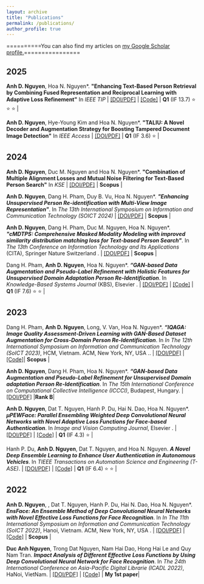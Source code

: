 ```yaml
---
layout: archive
title: "Publications"
permalink: /publications/
author_profile: true
---
```


==========You can also find my articles on <u><a href="{{author.googlescholar}}">my Google Scholar profile</a>.</u>================

2025
-----

**Anh D. Nguyen**, Hoa N. Nguyen*. __"Enhancing Text-Based Person Retrieval by Combining Fused Representation and Reciprocal Learning with Adaptive Loss Refinement"__ In *IEEE TIP* | [[DOI/PDF]](https://doi.org/10.1109/TIP.2025.3594880)   | [[Code]](https://github.com/ewigspace1910/TPR-UET/tree/main/3RTPR) | **Q1** (IF 13.7) :star: :star: :star: |

**Anh D. Nguyen**, Hye-Young Kim and Hoa N. Nguyen*. __"TALIU: A Novel Decoder and Augmentation Strategy for Boosting Tampered Document Image Detection"__ In *IEEE Access* | [[DOI/PDF]](https://doi.org/10.1109/ACCESS.2025.3560360)   | **Q1** (IF 3.6) :star: |


2024
-----

**Anh D. Nguyen**, Duc M. Nguyen and Hoa N. Nguyen*. __"Combination of Multiple Alignment Losses and Mutual Noise Filtering for Text-Based Person Search"__ In *KSE* | [[DOI/PDF]](https://doi.org/10.1109/KSE63888.2024.11063543)   | **Scopus** |

**Anh D. Nguyen**, Dang H. Pham, Duy B. Vu, Hoa N. Nguyen*. ___"Enhancing Unsupervised Person Re-identification with Multi-View Image Representation"___. In *The 13th International Symposium on Information and Communication Technology (SOICT 2024)* | [[DOI/PDF]](https://doi.org/10.1007/978-981-96-4282-3_20)   | **Scopus** |

**Anh D. Nguyen**, Dang H. Pham, Duc M. Nguyen, Hoa N. Nguyen*. ___"cMDTPS: Comprehensive Masked Modality Modeling with improved similarity distribution matching loss for Text-based Person Search"___. In *The 13th Conference on Information Technology and Its Applications* (CITA), Springer Nature Switzerland .  | [[DOI/PDF]]( https://doi.org/10.1007/978-3-031-74127-2_16)   | **Scopus** |

Dang H. Pham, **Anh D. Nguyen**, Hoa N. Nguyen*. ___“GAN-based Data Augmentation and Pseudo-Label Refinement with Holistic Features for Unsupervised Domain Adaptation Person Re-Identification___. In *Knowledge-Based Systems Journal* (KBS), Elsevier .  | [[DOI/PDF]](https://doi.org/10.1016/j.knosys.2024.111471)  | [[Code]](https://github.com/ewigspace1910/DAPRH) | **Q1** (IF 7.6) :star: :star: |


2023
-----


Dang H. Pham, **Anh D. Nguyen**, Long, V. Van, Hoa N. Nguyen*. ___“IQAGA: Image Quality Assessment-Driven Learning with GAN-Based Dataset Augmentation for Cross-Domain Person Re-Identification___. In *In The 12th International Symposium on Information and Communication Technology (SoICT 2023)*, HCM, Vietnam. ACM, New York, NY, USA ..  | [[DOI/PDF]](https://doi.org/10.1145/3628797.3628961) |[[Code]](https://github.com/LongVu219/IQAGA)| **Scopus** | 


**Anh D. Nguyen**, Dang H. Pham, Hoa N. Nguyen*. ___“GAN-based Data Augmentation and Pseudo-Label Refinement for Unsupervised Domain adaptation Person Re-Identification___. In *The 15th International Conference on Computational Collective Intelligence (ICCCI)*, Budapest, Hungary.  | [[DOI/PDF]](https://doi.org/10.1007/978-3-031-41456-5_45)  |**Rank B**|


**Anh D. Nguyen**, Dat T. Nguyen, Hanh P. Du, Hai N. Dao, Hoa N. Nguyen*. ___µPEWFace: Parallel Ensembling Weighted Deep Convolutional Neural Networks with Novel Adaptive Loss Functions for Face-based Authentication___. In *Image and Vision Computing Journal*, Elsevier .  | [[DOI/PDF]](https://doi.org/10.1016/j.imavis.2023.104819) | [[Code]](https://github.com/ewigspace1910/PEWFace) | **Q1** (IF 4.3) :star: |


Hanh P. Du, **Anh D. Nguyen**, Dat T. Nguyen, and Hoa N. Nguyen. ___A Novel Deep Ensemble Learning to Enhance User Authentication in Autonomous Vehicles___. In *TIEEE Transactions on Automation Science and Engineering (T-ASE)*.  | [[DOI/PDF]](https://doi.org/10.1109/TASE.2023.3270764) | [[Code]](https://github.com/ewigspace1910/PelFace) | **Q1** (IF 6.4) :star: :star: |

2022
-----

**Anh D. Nguyen**, , Dat T. Nguyen, Hanh P. Du, Hai N. Dao, Hoa N. Nguyen*. ___EnsFace: An Ensemble Method of Deep Convolutional Neural Networks with Novel Effective Loss Functions for Face Recognition___. In *In The 11th International Symposium on Information and Communication Technology (SoICT 2022)*, Hanoi, Vietnam. ACM, New York, NY, USA .  | [[DOI/PDF]](https://doi.org/10.1145/3568562.3568638) | [[Code]](https://github.com/ewigspace1910/PelFace) | **Scopus** |

**Duc Anh Nguyen**, Trong Dat Nguyen, Nam Hai Dao, Hong Hai Le and Quy Nam Tran. ___Impact Analysis of Different Effective Loss Functions by Using Deep Convolutional Neural Network for Face Recognition___. In *The 24th International Conference on Asia-Pacific Digital Librarie (ICADL 2022)*, HaNoi, VietNam.  | [[DOI/PDF]](https://link.springer.com/chapter/10.1007/978-3-031-21756-2_8) | [[Code]](https://github.com/ewigspace1910/PE-DCNN) | **My 1st paper**|


<!-- {% for post in site.publications reversed %}
  {% include archive-single.html %}
{% endfor %} -->
